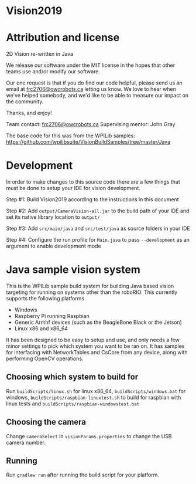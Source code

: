 # Vision2019

# Attribution and license

2D Vision re-written in Java

We release our software under the MIT license in the hopes that other teams use and/or modify our software.

Our one request is that if you do find our code helpful, please send us an email at frc2706@owcrobots.ca letting us know. We love to hear when we've helped somebody, and we'd like to be able to measure our impact on the community.

Thanks, and enjoy!

Team contact: frc2706@owcrobots.ca Supervising mentor: John Gray


The base code for this was from the WPILib samples: https://github.com/wpilibsuite/VisionBuildSamples/tree/master/Java

# Development
In order to make changes to this source code there are a few things that must be done to setup your IDE for vision development.

Step #1: Build Vision2019 according to the instructions in this document

Step #2: Add `output/CameraVision-all.jar` to the build path of your IDE and set its native library location to `output/`

Step #3: Add `src/main/java` and `src/test/java` as source folders in your IDE

Step #4: Configure the run profile for `Main.java` to pass `--development` as an argument to enable development mode

# Java sample vision system

This is the WPILib sample build system for building Java based vision targeting for running on systems other than the roboRIO. This currently supports the following platforms

* Windows
* Raspberry Pi running Raspbian
* Generic Armhf devices (such as the BeagleBone Black or the Jetson)
* Linux x86 and x86_64

It has been designed to be easy to setup and use, and only needs a few minor settings to pick which system you want to be ran on. It has samples for interfacing with NetworkTables and CsCore from
any device, along with performing OpenCV operations.

## Choosing which system to build for

Run `buildScripts/linux.sh` for linux x86_64, `buildScripts/windows.bat` for windows, `buildScripts/raspbian-linuxtest.sh` to build for raspbian with linux tests and `buildScripts/raspbian-windowstest.bat`

## Choosing the camera

Change `cameraSelect` in `visionParams.properties` to change the USB camera number.

## Running

Run `gradlew run` after running the build script for your platform.
